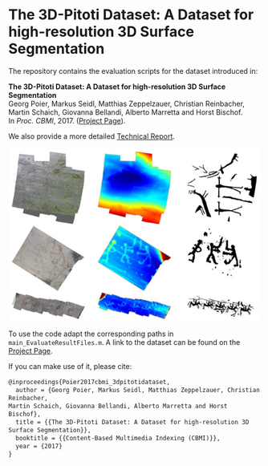 # The 3D-Pitoti Dataset: A Dataset for high-resolution 3D Surface Segmentation

The repository contains the evaluation scripts for the dataset introduced in:  

**The 3D-Pitoti Dataset: A Dataset for high-resolution 3D Surface Segmentation**  
Georg Poier, Markus Seidl, Matthias Zeppelzauer, Christian Reinbacher, Martin Schaich, Giovanna Bellandi, Alberto Marretta and Horst Bischof.  
In *Proc. CBMI*, 2017. 
([Project Page](https://www.tugraz.at/institute/icg/research/team-bischof/lrs/downloads/3dpitotidataset/)).

We also provide a more detailed [Technical Report](https://files.icg.tugraz.at/f/130d433de1/).

![Dataset samples](/doc/3dpitotidataset_samples.jpg)

To use the code adapt the corresponding paths in `main_EvaluateResultFiles.m`. 
A link to the dataset can be found on the 
[Project Page](https://www.tugraz.at/institute/icg/research/team-bischof/lrs/downloads/3dpitotidataset/).

If you can make use of it, please cite:
```
@inproceedings{Poier2017cbmi_3dpitotidataset,  
  author = {Georg Poier, Markus Seidl, Matthias Zeppelzauer, Christian Reinbacher, 
Martin Schaich, Giovanna Bellandi, Alberto Marretta and Horst Bischof},  
  title = {{The 3D-Pitoti Dataset: A Dataset for high-resolution 3D Surface Segmentation}},  
  booktitle = {{Content-Based Multimedia Indexing (CBMI)}},  
  year = {2017}
}
```
